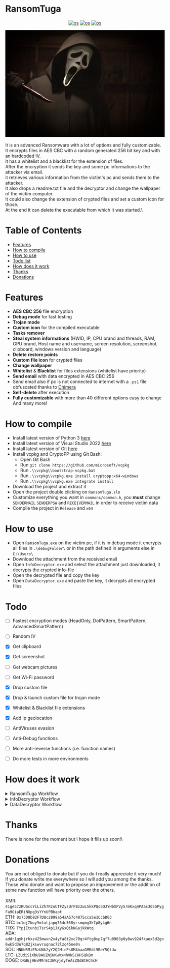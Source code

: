 # RansomTuga
<p align="center">
    <a href="https://en.wikipedia.org/wiki/Microsoft_Windows" target="_blank"><img src="https://img.shields.io/badge/OS-windows-informational?style=plastic-square&logo=windows&logoColor=white" alt="os"></a>
    <a href="https://en.wikipedia.org/wiki/Visual_Studio" target="_blank"><img src="https://img.shields.io/badge/Editor-VisualStudio-blue?style=plastic-square&logo=visual-studio&logoColor=white" alt="os"></a>
    <a href="https://github.com/Tugamer89/RansomTuga" target="_blank"><img src="https://visitor-badge.laobi.icu/badge?page_id=tugamer89.RansomTuga" alt="os"></a>
</p>
<img src=".github/images/main.jpg" alt="logo">

It is an advanced Ransomware with a lot of options and fully customizable.\
It encrypts files in AES CBC with a random generated 256 bit key and with an hardcoded IV.\
It has a whitelist and a blacklist for the extension of files.\
After the encryption it sends the key and some pc informations to the attacker via email.\
it retrieves various information from the victim's pc and sends them to the attacker.\
It also drops a readme.txt file and the decryptor and change the wallpaper of the victim computer.\
It could also change the extension of crypted files and set a custom icon for those.\
At the end it can delete the executable from which it was started.\


# Table of Contents
- [Features](#Features)
- [How to compile](#How-to-compile)
- [How to use](#How-to-use)
- [Todo list](#Todo)
- [How does it work](#How-does-it-work)
- [Thanks](#Thanks)
- [Donations](#Donations)


# Features
- **AES CBC 256** file encryption
- **Debug mode** for fast testing
- **Trojan mode**
- **Custom icon** for the compiled executable
- **Tasks remover**
- **Steal system informations** (HWID, IP, CPU brand and threads, RAM, GPU brand, Host name and username, screen resolution, screenshot, clipboard, windows version and language)
- **Delete restore points**
- **Custom file icon** for crypted files
- **Change wallpaper**
- **Whitelist** & **Blacklist** for files extensions (whitelist have priority)
- **Send email** with data encrypted in AES CBC 256
- Send email also if pc is not connected to internet with a `.ps1` file obfuscated thanks to [Chimera](https://github.com/tokyoneon/Chimera)
- **Self-delete** after execution
- **Fully customizable** with more than 40 different options easy to change
And many more!


# How to compile
- Install latest version of Python 3 [here](https://www.python.org/downloads/)
- Install latest version of Visual Studio 2022 [here](https://visualstudio.microsoft.com/downloads/)
- Install latest version of Git [here](https://git-scm.com/download/win)
- Install vcpkg and CryptoPP using Git Bash:
  - Open  Git Bash
  - Run `git clone https://github.com/microsoft/vcpkg`
  - Run `.\\vcpkg\\bootstrap-vcpkg.bat`
  - Run `.\\vcpkg\\vcpkg.exe install cryptopp:x64-windows`
  - Run `.\\vcpkg\\vcpkg.exe integrate install`
- Download the project and extract it
- Open the project double clicking on `RansomTuga.sln`
- Customize everything you want in `commons/common.h`, you **must** change `SENDERMAIL` `SENDERPSW` and `RECEIVERMAIL` in order to receive victim data
- Compile the project in `Release` and `x64`


# How to use
- Open `RansomTuga.exe` on the victim pc, if it is in debug mode it encrypts all files in `.\debugFolder\` or in the path defined in arguments else in `C:\Users\`
- Download the attachment from the received email
- Open `InfoDecryptor.exe` and select the attachment just downloaded, it decrypts the crypted info-file
- Open the decrypted file and copy the key
- Open `DataDecryptor.exe` and paste the key, it decrypts all encrypted files


# Todo
- [ ] Fastest encryption modes (HeadOnly, DotPattern, SmartPattern, AdvancedSmartPattern)
- [ ] Random IV
- [x] Get clipboard
- [x] Get screenshot
- [ ] Get webcam pictures
- [ ] Get Wi-Fi password
- [x] Drop custom file
- [x] Drop & launch custom file for trojan mode
- [x] Whitelist & Blacklist file extensions
- [x] Add ip geolocation
- [ ] AntiViruses evasion
- [ ] Anti-Debug functions
- [ ] More anti-reverse functions (i.e. function names)
- [ ] Do more tests in more environments


# How does it work
<details>
  <summary>RansomTuga Workflow</summary>
  <p align="center">
    &nbsp;
    <img src=".github/images/workflow_RansomTuga.png" alt="RansomTugaWorkflow">
  </p>
</details>
<details>
  <summary>InfoDecryptor Workflow</summary>
  <p align="center">
    &nbsp;
    <img src=".github/images/workflow_InfoDecryptor.png" alt="InfoDecryptorWorkflow">
  </p>
</details>
<details>
  <summary>DataDecryptor Workflow</summary>
  <p align="center">
    &nbsp;
    <img src=".github/images/workflow_DataDecryptor.png" alt="DataDecryptorWorkflow">
  </p>
</details>


# Thanks
There is none for the moment but I hope it fills up soon!\


# Donations
You are not obliged to donate but if you do I really appreciate it very much!\
If you donate write me everywhere so I will add you among the thanks.\
Those who donate and want to propose an improvement or the addition of some new function will have priority over the others.\
\
XMR: `41ge57zKUGccYiLiZh7RzuUTFZysUrFBz2wL5kkPQo5QJYHbXFVy5rmKxq4PAas365GPygFa9GiaERiNUpg3sYYnUPBbapt`\
ETH: `0x73D0b82F7D8c2899a54aA57c4075cca5e1CcbD03`\
BTC: `bc1qj7kuy9mlutjapq76dc368yrsmqmg3k7p8y4g6n`\
TRX: `TYpjEtunbiTsrS4p1JXyGxQikNGajkkWtq`\
ADA: `addr1qyhjrhxz425mwvn2x4yfa8t2xc70qr4ftg8xp7qf7u0903p0y8wv924fkuex5d2gn6wk5d3u7q82jkswvruqnac72lzq45ne0n`\
SOL: `HNKN5MiEBzUNk2yY2Q2MicPs8M4baaGMRdL9BeY5QtUw`\
LTC: `LZUdiSiXbU9AUZNjNKwVxNhVNSCHHSQkBm`\
DOGE: `DRdEj9EvMMrEC3WKyjdyfeAzZQdBCHC4cH`
